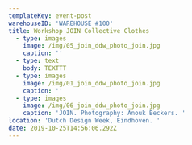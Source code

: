 ```yaml
---
templateKey: event-post
warehouseID: 'WAREHOUSE #100'
title: Workshop JOIN Collective Clothes
  - type: images
    image: /img/05_join_ddw_photo_join.jpg
    caption: ''
  - type: text
    body: TEXTTT
  - type: images
    image: /img/01_join_ddw_photo_join.jpg
    caption: ''
  - type: images
    image: /img/06_join_ddw_photo_join.jpg
    caption: 'JOIN. Photography: Anouk Beckers. '
location: 'Dutch Design Week, Eindhoven. '
date: 2019-10-25T14:56:06.292Z
---
```


<!-- ---
templateKey: event-post
warehouseID: 'WAREHOUSE #100'
title: Workshop JOIN Collective Clothes
location: 'Dutch Design Week, Eindhoven. '
date: 2019-10-25T14:56:06.292Z
---
![](/img/05_join_ddw_photo_join.jpg)





\
TEXTTT



![](/img/01_join_ddw_photo_join.jpg)



![JOIN. Photography: Anouk Beckers. ](/img/06_join_ddw_photo_join.jpg "JOIN. Photography: Anouk Beckers. ") -->
